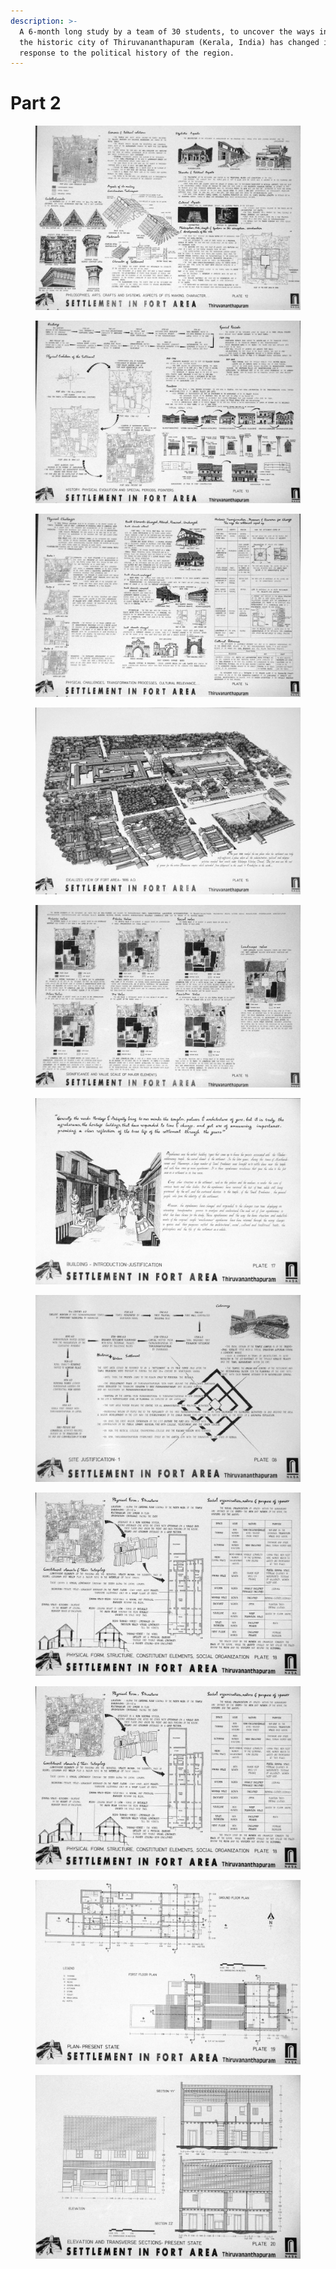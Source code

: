 ```yaml
---
description: >-
  A 6-month long study by a team of 30 students, to uncover the ways in which
  the historic city of Thiruvananthapuram (Kerala, India) has changed in
  response to the political history of the region.
---
```


# Part 2



<figure><img src="../../../.gitbook/assets/12 (1).JPG" alt=""><figcaption></figcaption></figure>

<figure><img src="../../../.gitbook/assets/13 (1).JPG" alt=""><figcaption></figcaption></figure>

<figure><img src="../../../.gitbook/assets/14 (1).JPG" alt=""><figcaption></figcaption></figure>

<figure><img src="../../../.gitbook/assets/15 (1).JPG" alt=""><figcaption></figcaption></figure>

<figure><img src="../../../.gitbook/assets/16 (1).JPG" alt=""><figcaption></figcaption></figure>

<figure><img src="../../../.gitbook/assets/17 (1).JPG" alt=""><figcaption></figcaption></figure>

<figure><img src="../../../.gitbook/assets/8.JPG" alt=""><figcaption></figcaption></figure>

<figure><img src="../../../.gitbook/assets/18 (1).JPG" alt=""><figcaption></figcaption></figure>

<figure><img src="../../../.gitbook/assets/18 (1).JPG" alt=""><figcaption></figcaption></figure>

<figure><img src="../../../.gitbook/assets/19 (1).JPG" alt=""><figcaption></figcaption></figure>

<figure><img src="../../../.gitbook/assets/20 (1).JPG" alt=""><figcaption></figcaption></figure>
